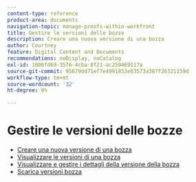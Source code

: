 ```yaml
---
content-type: reference
product-area: documents
navigation-topic: manage-proofs-within-workfront
title: Gestire le versioni delle bozze
description: Creare una nuova versione di una bozza
author: Courtney
feature: Digital Content and Documents
recommendations: noDisplay, noCatalog
exl-id: 1806fd69-35f6-4cba-8f21-ac259469117a
source-git-commit: 95679dd71ef7e4991853e63573a387f26321159d
workflow-type: tm+mt
source-wordcount: '32'
ht-degree: 0%

---
```


# Gestire le versioni delle bozze

* [Creare una nuova versione di una bozza](../../../../review-and-approve-work/proofing/managing-proofs-within-workfront/create-new-proof-version.md)
* [Visualizzare le versioni di una bozza](../../../../review-and-approve-work/proofing/managing-proofs-within-workfront/manage-proof-versions/view-proof-versions.md)
* [Visualizzare e gestire i dettagli della versione della bozza](../../../../review-and-approve-work/proofing/managing-proofs-within-workfront/manage-proof-versions/view-version-details.md)
* [Scarica versioni bozza](../../../../review-and-approve-work/proofing/managing-proofs-within-workfront/manage-proof-versions/download-versions.md)
